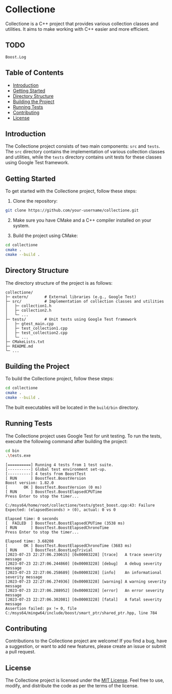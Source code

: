 # Collectione

Collectione is a C++ project that provides various collection classes and utilities. It aims to make working with C++ easier and more efficient.

## TODO
    Boost.Log

## Table of Contents

- [Introduction](#introduction)
- [Getting Started](#getting-started)
- [Directory Structure](#directory-structure)
- [Building the Project](#building-the-project)
- [Running Tests](#running-tests)
- [Contributing](#contributing)
- [License](#license)

## Introduction

The Collectione project consists of two main components: `src` and `tests`. The `src` directory contains the implementation of various collection classes and utilities, while the `tests` directory contains unit tests for these classes using Google Test framework.

## Getting Started

To get started with the Collectione project, follow these steps:

1. Clone the repository:

```bash
git clone https://github.com/your-username/collectione.git
```

2. Make sure you have CMake and a C++ compiler installed on your system.

3. Build the project using CMake:

```bash
cd collectione
cmake .
cmake --build .
```

## Directory Structure

The directory structure of the project is as follows:

```
collectione/
├─ extern/       # External libraries (e.g., Google Test)
├─ src/          # Implementation of collection classes and utilities
│   ├─ collection1.h
│   ├─ collection2.h
│   └─ ...
├─ tests/        # Unit tests using Google Test framework
│   ├─ gtest_main.cpp
│   ├─ test_collection1.cpp
│   ├─ test_collection2.cpp
│   └─ ...
├─ CMakeLists.txt
├─ README.md
└─ ...
```

## Building the Project

To build the Collectione project, follow these steps:

```bash
cd collectione
cmake .
cmake --build .
```

The built executables will be located in the `build/bin` directory.

## Running Tests

The Collectione project uses Google Test for unit testing. To run the tests, execute the following command after building the project:

```bash
cd bin
.\tests.exe
```

```sample tests output
[==========] Running 4 tests from 1 test suite.
[----------] Global test environment set-up.
[----------] 4 tests from BoostTest
[ RUN      ] BoostTest.BoostVersion
Boost version: 1.82.0
[       OK ] BoostTest.BoostVersion (0 ms)
[ RUN      ] BoostTest.BoostElapsedCPUTime
Press Enter to stop the timer...

C:/msys64/home/root/collectione/tests/gtest_boost.cpp:43: Failure
Expected: (elapsedSeconds) > (0), actual: 0 vs 0

Elapsed time: 0 seconds
[  FAILED  ] BoostTest.BoostElapsedCPUTime (3538 ms)
[ RUN      ] BoostTest.BoostElapsedChronoTime
Press Enter to stop the timer...

Elapsed time: 3.68208
[       OK ] BoostTest.BoostElapsedChronoTime (3683 ms)
[ RUN      ] BoostTest.BoostLogTrivial
[2023-07-23 22:27:06.230615] [0x00003228] [trace]   A trace severity message
[2023-07-23 22:27:06.244860] [0x00003228] [debug]   A debug severity message
[2023-07-23 22:27:06.258689] [0x00003228] [info]    An informational severity message
[2023-07-23 22:27:06.274936] [0x00003228] [warning] A warning severity message
[2023-07-23 22:27:06.288952] [0x00003228] [error]   An error severity message
[2023-07-23 22:27:06.302081] [0x00003228] [fatal]   A fatal severity message
Assertion failed: px != 0, file C:/msys64/mingw64/include/boost/smart_ptr/shared_ptr.hpp, line 784
```

## Contributing

Contributions to the Collectione project are welcome! If you find a bug, have a suggestion, or want to add new features, please create an issue or submit a pull request.

## License

The Collectione project is licensed under the [MIT License](LICENSE). Feel free to use, modify, and distribute the code as per the terms of the license.
